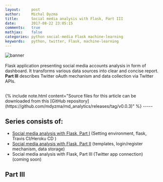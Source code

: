 ```yaml
---
layout:     post
author:     Michal Dyzma
title:      Social media analysis with Flask, Part III
date:       2017-08-22 23:05:15
comments:   true
mathjax:    false
categories: python social-media Flask machine-learning
keywords:   python, twitter, Flask, machine-learning
---
```



![banner][banner]<br><br>
Flask application presenting social media accounts analysis in form of dashboard. It transforms various data sources into clear and concise report. __Part III__ describes Twitter oAuth mechanism and data collection via Twitter APIs.

<br>
{% include note.html content="Source files for this article can be downloaded from this [GitHub repository](https://github.com/mdyzma/md_analytics/releases/tag/v0.0.3)" %}
-----

## Series consists of:

* [Social media analysis with Flask, Part I]({{site.url}}/2017/06/07/social-media-analysis-part-I/) (Setting environment, flask, Travis CI/Heroku CD )
* [Social media analysis with Flask, Part II]({{site.url}}/2017/07/12/social-media-analysis-part-ii/) (templates, login/register mechanism, data storage)
* Social media analysis with Flask, Part III (Twitter app connection) (coming soon)


## Part III



<!-- Images -->

[banner]:         /assets/10-09-2017/banner.png


